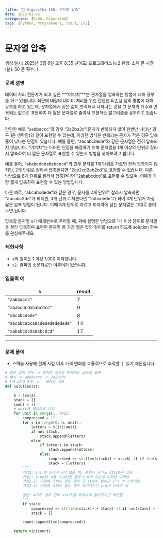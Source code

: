 ```yaml
---
title: "🧠 Algorithm 186: 문자열 압축"
date: 2025-03-06
categories: [Code, Algorithm]
tags: [Python, Programmers, Stack, Lv2]
---
```


# 문자열 압축

생성 일시: 2025년 3월 6일 오후 8:35
난이도: 프로그래머스 lv.2
유형: 스택
푼 시간 (분): 50
푼 횟수: 1

### **문제 설명**

데이터 처리 전문가가 되고 싶은 **"어피치"**는 문자열을 압축하는 방법에 대해 공부를 하고 있습니다. 최근에 대량의 데이터 처리를 위한 간단한 비손실 압축 방법에 대해 공부를 하고 있는데, 문자열에서 같은 값이 연속해서 나타나는 것을 그 문자의 개수와 반복되는 값으로 표현하여 더 짧은 문자열로 줄여서 표현하는 알고리즘을 공부하고 있습니다.

간단한 예로 "aabbaccc"의 경우 "2a2ba3c"(문자가 반복되지 않아 한번만 나타난 경우 1은 생략함)와 같이 표현할 수 있는데, 이러한 방식은 반복되는 문자가 적은 경우 압축률이 낮다는 단점이 있습니다. 예를 들면, "abcabcdede"와 같은 문자열은 전혀 압축되지 않습니다. "어피치"는 이러한 단점을 해결하기 위해 문자열을 1개 이상의 단위로 잘라서 압축하여 더 짧은 문자열로 표현할 수 있는지 방법을 찾아보려고 합니다.

예를 들어, "ababcdcdababcdcd"의 경우 문자를 1개 단위로 자르면 전혀 압축되지 않지만, 2개 단위로 잘라서 압축한다면 "2ab2cd2ab2cd"로 표현할 수 있습니다. 다른 방법으로 8개 단위로 잘라서 압축한다면 "2ababcdcd"로 표현할 수 있으며, 이때가 가장 짧게 압축하여 표현할 수 있는 방법입니다.

다른 예로, "abcabcdede"와 같은 경우, 문자를 2개 단위로 잘라서 압축하면 "abcabc2de"가 되지만, 3개 단위로 자른다면 "2abcdede"가 되어 3개 단위가 가장 짧은 압축 방법이 됩니다. 이때 3개 단위로 자르고 마지막에 남는 문자열은 그대로 붙여주면 됩니다.

압축할 문자열 s가 매개변수로 주어질 때, 위에 설명한 방법으로 1개 이상 단위로 문자열을 잘라 압축하여 표현한 문자열 중 가장 짧은 것의 길이를 return 하도록 solution 함수를 완성해주세요.

### **제한사항**

- s의 길이는 1 이상 1,000 이하입니다.
- s는 알파벳 소문자로만 이루어져 있습니다.

### 입출력 예

| s | result |
| --- | --- |
| `"aabbaccc"` | 7 |
| `"ababcdcdababcdcd"` | 9 |
| `"abcabcdede"` | 8 |
| `"abcabcabcabcdededededede"` | 14 |
| `"xababcdcdababcdcd"` | 17 |

---

### 문제 풀이

- 스택을 사용해 현재 시점 이후 가격 변화를 효율적으로 추적할 수 있기 때문입니다.

```python
# 같은 값이 연속 -> 문자의 갯수와 반복되는 값으로 표현
# 예시 -> aabbaccc -> 2a2ba3c
# 1개->2개-3개 ->.. 묶어서 시도
def solution(s):
    
    n = len(s)
    stack = []
    count = []
    # unit개 묶음으로 순회
    for unit in range(1, n+1):
        compressed = ""
        for i in range(0, n, unit):
            letters = s[i:i+unit]
            if not stack:
                stack.append(letters)
            else:
                if letters in stack:
                    stack.append(letters)
                else:
                    compressed += str(len(stack)) + stack[-1] if len(stack) > 1 else stack[-1]
                    stack = [letters]
        """
        가정1: i가 딱 맞아서 n이 됐을 때, 순회가 끝나도 stack에 남음
        가정2: i+unit n을 초과하면 결국 i:n이 되는데 이러면 이러면
        가정2-2: 이전에 스택이 있는 경우 그 stack 붙이고 i:n 이 스택이됨
        가정2-3: 이전에 스택이 없는 경우 자기자신이 i:n이 스택이 됨
        
        결론: 4가지 경우 전부 stack을 마지막에 붙여주기만 하면됨
        """
        if stack:
            compressed += str(len(stack)) + stack[-1] if len(stack) > 1 else stack[-1]
            stack = []
        
        count.append(len(compressed))
        
    return min(count)
```